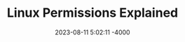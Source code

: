 ---
layout: post
title: 'Linux Permissions Explained'
date: '2023-08-11 5:02:11 -4000'
categories: Linux
---